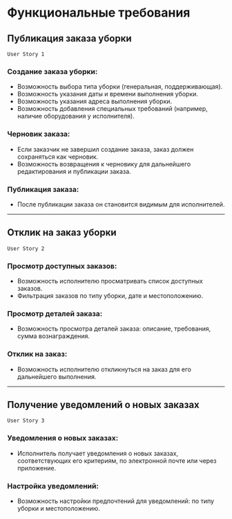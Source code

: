 # Функциональные требования

## Публикация заказа уборки
`User Story 1`

### Создание заказа уборки:
* Возможность выбора типа уборки (генеральная, поддерживающая).
* Возможность указания даты и времени выполнения уборки.
* Возможность указания адреса выполнения уборки.
* Возможность добавления специальных требований (например, наличие оборудования у исполнителя).

### Черновик заказа:
* Если заказчик не завершил создание заказа, заказ должен сохраняться как черновик.
* Возможность возвращения к черновику для дальнейшего редактирования и публикации заказа.

### Публикация заказа:
* После публикации заказа он становится видимым для исполнителей.

---

## Отклик на заказ уборки
`User Story 2`

### Просмотр доступных заказов:
* Возможность исполнителю просматривать список доступных заказов.
* Фильтрация заказов по типу уборки, дате и местоположению.

### Просмотр деталей заказа:
* Возможность просмотра деталей заказа: описание, требования, сумма вознаграждения.

### Отклик на заказ:
* Возможность исполнителю откликнуться на заказ для его дальнейшего выполнения.

---

## Получение уведомлений о новых заказах
`User Story 3`

### Уведомления о новых заказах:
* Исполнитель получает уведомления о новых заказах, соответствующих его критериям, по электронной почте или через приложение.

### Настройка уведомлений:
* Возможность настройки предпочтений для уведомлений: по типу уборки и местоположению.